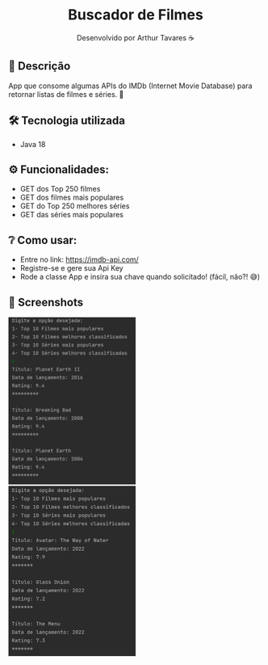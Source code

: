 <div align="center">
  <h1>Buscador de Filmes</h1>
  <p> Desenvolvido por Arthur Tavares ☕</p>
</div>

## 📑 Descrição
App que consome algumas APIs do IMDb (Internet Movie Database)
para retornar listas de filmes e séries. 🍿

## 🛠️ Tecnologia utilizada
- Java 18

## ⚙️ Funcionalidades:
- GET dos Top 250 filmes
- GET dos filmes mais populares
- GET do Top 250 melhores séries
- GET das séries mais populares

## ❔ Como usar:
- Entre no link: https://imdb-api.com/
- Registre-se e gere sua Api Key
- Rode a classe App e insira sua chave quando solicitado!
(fácil, não?! 😅)

## 📸 Screenshots
<img src="https://github.com/tavaresProg/buscador-de-filmes/blob/main/screenshot%201.png" alt="TopSeries" width="50%">
<img src="https://github.com/tavaresProg/buscador-de-filmes/blob/main/screenshot%202.png" alt="TopMovies" width ="50%">
